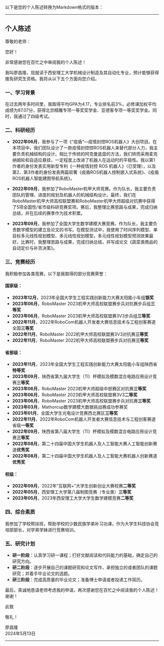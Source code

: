 以下是您的个人陈述转换为Markdown格式的版本：

---

## 个人陈述

尊敬的老师：

您好！

非常感谢您在百忙之中审阅我的个人陈述！

我叫廖昌隆，现就读于西安理工大学机械设计制造及其自动化专业，预计能够获得推免研究生资格。我将从以下五个方面向您介绍。

### 一、学习背景

在过去两年多时间里，我取得平均GPA为4.17，专业排名前3%，必修课加权平均成绩为87.07分，获得北京精雕专项一等奖奖学金、亚德客专项一等奖奖学金。同时，我通过了四级考试。

### 二、科研经历

- **2022年06月**，我参与了一项《“疫盾”—疫情封控ROS机器人》大创项目。在本项目中，我们团队设计了一款疫情封控控ROS机器人来替代部分人力，我主要负责机械结构的设计。相比于传统的阿克曼底盘的方法，我们转而采用麦克纳姆轮和自适应悬挂，一定程度上改进了机器人在运动时的平稳性。我以第1作者的身份发表实用新型专利《一种疫情封控 ROS 机器人》（已受理），以及第2、第3作者的身份发表两篇软著《疫盾ROS机器人控制嵌入式系统》、《疫盾ROS机器人智能建图导航系统》。

- **2022年09月**，我参加了RoboMaster机甲大师竞赛。作为队长，我主要负责团队的管理、进度的规划及机器人的机械结构设计。最终，我们在RoboMaster机甲大师高校联盟赛和RoboMaster机甲大师超级对抗赛中获得了5项全国性/省市级科研竞赛奖项。赛后，我整理比赛思路与成果，完成归纳总结，并在后续的赛季作为技术积累。

- **2023年09月**，我参加了全国大学生数学建模大赛竞赛。作为队长，我主要负责数学模型的建立及论文的书写。在模型测试中，我使用了时间序列模型、单目标多元线性规划模型、多元线性规划模型，多元线性规划模型预测效果最好。比赛时，我整理思路与成果，完成归纳总结，并写成论文《蔬菜类商品的自动定价与补货决策》。

### 三、竞赛经历

我积极参加各类竞赛，以下是我取得的部分竞赛荣誉：

#### 国家级：

- **2023年12月**，2023年全国大学生工程实践创新能力大赛太阳能小车组**银奖**
- **2023年06月**，RoboMaster 2023机甲大师高校联盟赛步兵对抗赛步兵组**三等奖**
- **2023年06月**，RoboMaster 2023机甲大师高校联盟赛3V3步兵组**三等奖**
- **2022年11月**，2022年RoboCom机器人开发者大赛信息技术与工程创客赛道全国**三等奖**
- **2022年11月**，RoboMaster 2022机甲大师高校联盟赛3V3对抗赛**三等奖**
- **2022年11月**，RoboMaster 2022机甲大师高校联盟赛步兵对抗赛**三等奖**

#### 省部级：

- **2023年11月**，2023年全国大学生工程实践创新能力大赛太阳能小车组陕西省**特等奖**
- **2023年09月**，陕西省第九届大学生（TI）杯模拟及模数混合电路应用设计竞赛**三等奖**
- **2023年06月**，RoboMaster 2023机甲大师超级中部赛区对抗赛**三等奖**
- **2023年06月**，RoboMaster 2023机甲大师高校联盟赛3V3**二等奖**
- **2023年06月**，RoboMaster 2023机甲大师高校联盟赛步兵对抗赛**三等奖**
- **2023年03月**，Mathorcup数学建模大数据挑战赛成功参赛奖
- **2023年01月**，全国大学生光电设计竞赛西北赛区**三等奖**
- **2022年11月**，2022年RoboCom机器人开发者大赛信息技术与工程创客赛道省级**一等奖**
- **2022年09月**，陕西省第八届大学生（TI）杯模拟及模数混合电路应用设计竞赛**三等奖**
- **2022年08月**，第二十四届中国大学生机器人及人工智能大赛人工智能创新赛道**优秀奖**
- **2022年08月**，第二十四届中国大学生机器人及人工智能大赛机器人创新赛道**优秀奖**

#### 校级：

- **2022年09月**，2022年“互联网+”大学生创新创业大赛校赛**二等奖**
- **2022年05月**，西安理工大学第八届制图竞赛（专业类）**三等奖**
- **2023年05月**，2023年西安理工大学大学生数学建模竞赛**二等奖**

### 四、综合素质

我参加了学校帮扶班，帮助学校的少数民族学弟补习功课，作为大学生科技协会竞培部部长，对学弟学妹进行竞赛培训。

### 五、研究计划

- **研一阶段**：认真学习研一课程；打好文献阅读和代码能力的基础，确定自己的研究方向。
- **研二阶段**：逐步开展自己的课题研究和论文写作，承担独立的或者团队的课题研究；并着手毕业论文的选题。
- **研三阶段**：完成高质量的毕业论文；准备博士申请或者投递工作简历。

最后，真诚地恳请老师考虑我的申请，再次感谢您在百忙之中阅读我的个人陈述！谢谢！

此致

敬礼！

廖昌隆   
2024年5月13日

---
